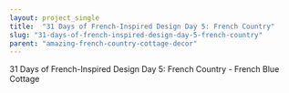 ```yaml
---
layout: project_single
title:  "31 Days of French-Inspired Design Day 5: French Country"
slug: "31-days-of-french-inspired-design-day-5-french-country"
parent: "amazing-french-country-cottage-decor"
---
```

31 Days of French-Inspired Design Day 5: French Country - French Blue Cottage